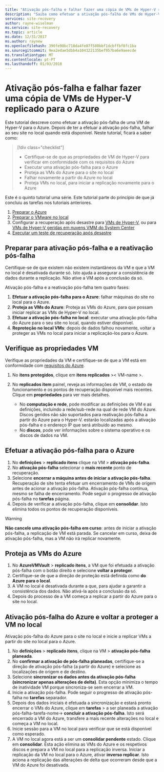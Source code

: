 ```yaml
---
title: "Ativação pós-falha e falhar fazer uma cópia de VMs de Hyper-V replicado para o Azure com a recuperação de Site | Microsoft Docs"
description: "Saiba como efetuar a ativação pós-falha de VMs de Hyper-V para o Azure e haja reativação para o site no local, com o Azure Site Recovery"
services: site-recovery
author: rayne-wiselman
ms.service: site-recovery
ms.topic: article
ms.date: 12/31/2017
ms.author: raynew
ms.openlocfilehash: 390fe98bc718da4fe07f580bbf1dcbffbf8fc1ba
ms.sourcegitcommit: 9ea2edae5dbb4a104322135bef957ba6e9aeecde
ms.translationtype: MT
ms.contentlocale: pt-PT
ms.lasthandoff: 01/03/2018
---
```

# <a name="fail-over-and-fail-back-hyper-v-vms-replicated-to-azure"></a>Ativação pós-falha e falhar fazer uma cópia de VMs de Hyper-V replicado para o Azure

Este tutorial descreve como efetuar a ativação pós-falha de uma VM de Hyper-V para o Azure. Depois de ter a efetuar a ativação pós-falha, falhar ao seu site no local quando está disponível. Neste tutorial, ficará a saber como:

> [!div class="checklist"]
> * Certifique-se de que as propriedades de VM de Hyper-V para verificar em conformidade com os requisitos do Azure
> * Executar uma ativação pós-falha para o Azure
> * Proteja as VMs do Azure para o site no local
> * Falhar novamente a partir do Azure no local
> * Proteja VMs no local, para iniciar a replicação novamente para o Azure

Este é o quinto tutorial uma série. Este tutorial parte do princípio de que já concluiu as tarefas nos tutoriais anteriores.

1. [Preparar o Azure](tutorial-prepare-azure.md)
2. [Preparar o VMware no local](tutorial-prepare-on-premises-hyper-v.md)
3. Configurar a recuperação após desastre para [VMs de Hyper-V](tutorial-hyper-v-to-azure.md), ou para [VMs de Hyper-V geridas em nuvens VMM do System Center](tutorial-hyper-v-vmm-to-azure.md)
4. [Executar um teste de recuperação após desastre](tutorial-dr-drill-azure.md)

## <a name="prepare-for-failover-and-failback"></a>Preparar para ativação pós-falha e a reativação pós-falha

Certifique-se de que existem não existem instantâneos da VM e que a VM no local é desativada durante só. Isto ajuda a assegurar a consistência de dados durante a replicação. Não ative a VM após a conclusão da só. 

Ativação pós-falha e a reativação pós-falha tem quatro fases:

1. **Efetuar a ativação pós-falha para o Azure**: falhar máquinas do site no local para o Azure.
2. **Proteja as VMs do Azure**: Proteja as VMs do Azure, para que possam iniciar replicar as VMs de Hyper-V no local.
3. **Efetuar a ativação pós-falha no local**: executar uma ativação pós-falha do Azure para o seu site no local, quando estiver disponível.
4. **Reproteção no local VMs**: depois de dados falhou novamente, voltar a proteger as VMs no local para iniciar a replicação-los para o Azure.

## <a name="verify-vm-properties"></a>Verifique as propriedades VM

Verifique as propriedades da VM e certifique-se de que a VM está em conformidade com [requisitos do Azure](site-recovery-support-matrix-to-azure.md#failed-over-azure-vm-requirements).

1. No **itens protegidos**, clique em **itens replicados** >< VM-name >.

2. No **replicados item** painel, reveja as informações de VM, o estado de funcionamento e os pontos de recuperação disponível mais recentes. Clique em **propriedades** para ver mais detalhes.
     - No **computação e rede**, pode modificar as definições de VM e as definições, incluindo a rede/sub-rede na qual de rede VM do Azure. Discos geridos não são suportados para reativação pós-falha a partir do Azure para o Hyper-V.
   estarão localizadas após a ativação pós-falha e o endereço IP que será atribuído ao mesmo.
    - No **discos**, pode ver informações sobre o sistema operativo e os discos de dados na VM.

## <a name="fail-over-to-azure"></a>Efetuar a ativação pós-falha para o Azure

1. No **definições** > **replicado itens** clique na VM > **ativação pós-falha**.
2. No **ativação pós-falha** selecionar o **mais recente** ponto de recuperação. 
3. Selecione **encerrar a máquina antes de iniciar a ativação pós-falha**. Recuperação de site tenta efetuar um encerramento de VMs de origem antes de acionar a ativação pós-falha. Ativação pós-falha continua, mesmo se falha de encerramento. Pode seguir o progresso de ativação pós-falha no **tarefas** página.
4. Depois de verificar a ativação pós-falha, clique em **consolidar**. Isto elimina todos os pontos de recuperação disponíveis.

> [!WARNING]
> **Não cancele uma ativação pós-falha em curso**: antes de iniciar a ativação pós-falha, a replicação de VM está parada. Se cancelar em curso, deixa de ativação pós-falha, mas a VM não irá replicar novamente.

## <a name="reprotect-azure-vms"></a>Proteja as VMs do Azure

1. No **AzureVMVault** > **replicado itens**, a VM que foi efetuada a ativação pós-falha com o botão direito e selecione **voltar a proteger**.
2. Certifique-se de que a direção de proteção está definida como **do Azure para o local**.
3. A VM no local é desativada durante a que, para ajudar a garantir a consistência dos dados. Não ativá-la após a conclusão da só.
4. Depois do processo de a VM começa a replicar a partir do Azure para o site no local.



## <a name="fail-over-from-azure-and-reprotect-the-on-premises-vm"></a>Ativação pós-falha do Azure e voltar a proteger a VM no local

Ativação pós-falha do Azure para o site no local e inicie a replicar VMs a partir do site no local para o Azure.

1. No **definições** > **replicado itens**, clique na VM > **ativação pós-falha planeada**.
2. No **confirmar a ativação de pós-falha planeadas**, certifique-se a direção de ativação pós-falha (a partir do Azure) e selecione as localizações de origem e de destino.
3. Selecione **sincronizar os dados antes da ativação pós-falha (sincronizar apenas alterações de delta)**. Esta opção minimiza o tempo de inatividade VM porque sincroniza-se sem encerrar a VM.
4. Inicie a ativação pós-falha. Pode seguir o progresso de ativação pós-falha no **tarefas** separador.
5. Depois dos dados iniciais é efetuada a sincronização e estará pronto encerrar o VMs do Azure, clique em **tarefas** > a ser planeada a ativação pós-falha-tarefa-nome-> **concluir a ativação pós-falha**. Isto será encerrado a VM do Azure, transfere a mais recente alterações no local e começa a VM no local.
6. Inicie sessão para a VM no local para verificar que se está disponível como esperado.
7. A VM no local agora está a ser um **consolidar pendente** estado. Clique em **consolidar**. Esta ação elimina as VMs do Azure e os respetivos discos e prepara a VM no local para a replicação inversa.
Iniciar a replicação da VM no local para o Azure, ativar **inverso replicar**. Isto aciona a replicação das alterações de delta que ocorreram desde que a VM do Azure foi desativada.  
